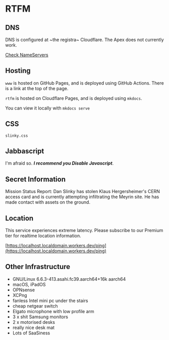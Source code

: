# RTFM

## DNS

DNS is configured at ~the registra~ Cloudflare. The Apex does not currently work.

[Check NameServers](https://www.whatsmydns.net/#NS/danslinky.co.uk)

## Hosting

`www` is hosted on GitHub Pages, and is deployed using GitHub Actions. There is a link at the top of the page.

`rtfm` is hosted on Cloudflare Pages, and is deployed using `mkdocs`.

You can view it locally with `mkdocs serve`

## CSS

`slinky.css`

## Jabbascript

I'm afraid so. _**I recommend you Disable Javascript**_.

## Secret Information

Mission Status Report: Dan Slinky has stolen Klaus Hergersheimer's CERN access card and is currently attempting infiltrating the Meyrin site. He has made contact with assets on the ground.
 
## Location

This service experiences extreme latency. Please subscribe to our Premium tier for realtime location information.

[https://localhost.localdomain.workers.dev/ping](https://localhost.localdomain.workers.dev/ping)

## Other Infrastructure

 - GNU/Linux 6.6.3-413.asahi.fc39.aarch64+16k aarch64
 - macOS, iPadOS
 - OPNsense
 - XCPng
 - fanless Intel mini pc under the stairs
 - cheap netgear switch
 - Elgato microphone with low profile arm
 - 3 x shit Samsung monitors
 - 2 x motorised desks
 - really nice desk mat
 - Lots of SaaSiness